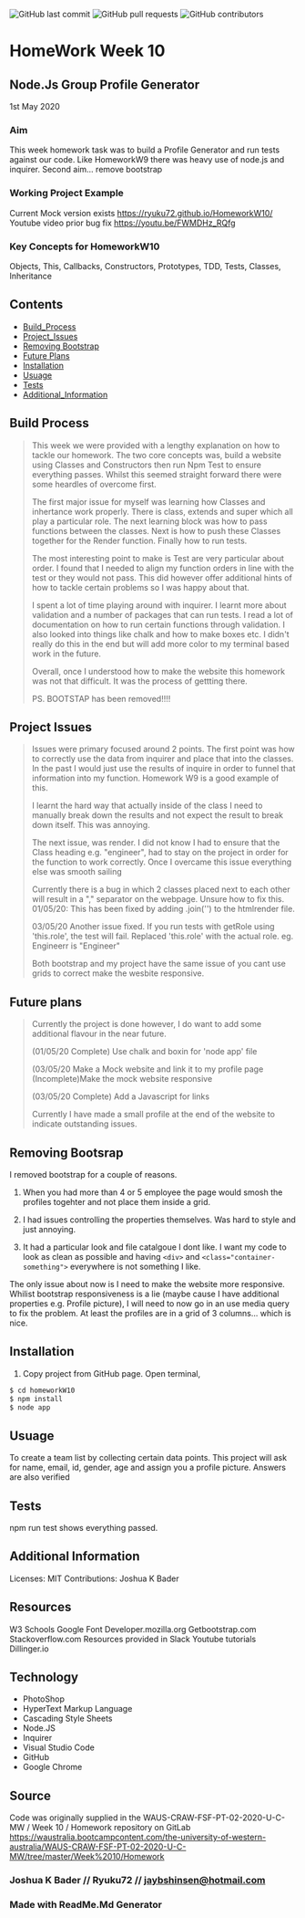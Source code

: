 ![GitHub last commit](https://img.shields.io/github/last-commit/Ryuku72/HomeworkW10?style=for-the-badge)
![GitHub pull requests](https://img.shields.io/github/issues-pr/Ryuku72/HomeworkW10?style=for-the-badge)
![GitHub contributors](https://img.shields.io/github/contributors/Ryuku72/HomeworkW10?style=for-the-badge)

# HomeWork Week 10 
## Node.Js Group Profile Generator
1st May 2020


### Aim
This week homework task was to build a Profile Generator and run tests against our code. Like HomeworkW9 there was heavy use of node.js and inquirer.
Second aim... remove bootstrap

### Working Project Example
Current Mock version exists https://ryuku72.github.io/HomeworkW10/
Youtube video prior bug fix https://youtu.be/FWMDHz_RQfg

### Key Concepts for HomeworkW10
Objects, This, Callbacks, Constructors, Prototypes, TDD, Tests, Classes, Inheritance
    
## Contents
* [Build_Process](#Build_Process)
* [Project_Issues](#Project_Issues)
* [Removing Bootstrap](#Bootstrap)
* [Future Plans](#future)
* [Installation](#Installation)
* [Usuage](#Usuage)
* [Tests](#Tests)
* [Additional_Information](#Additional_Information)



<a name="Build_Process">

## Build Process 
> 
> This week we were provided with a lengthy explanation on how to tackle our homework. The two core concepts was, build a website using Classes and 
> Constructors then run Npm Test to ensure everything passes. Whilst this seemed straight forward there were some heardles of overcome first.
> 
> The first major issue for myself was learning how Classes and inhertance work properly. There is class, extends and super which all play a 
> particular role. The next learning block was how to pass functions between the classes. Next is how to push these Classes together for the Render 
> function. Finally how to run tests.
> 
> The most interesting point to make is Test are very particular about order. I found that I needed to align my function orders in line with the test 
> or they would not pass. This did however offer additional hints of how to tackle certain problems so I was happy about that.
> 
> I spent a lot of time playing around with inquirer. I learnt more about validation and a number of packages that can run tests. I read a lot of 
> documentation on how to run certain functions through validation. I also looked into things like chalk and how to make boxes etc. I didn't really do 
> this in the end but will add more color to my terminal based work in the future. 
> 
> Overall, once I understood how to make the website this homework was not that difficult. It was the process of gettting there. 
> 
> PS. BOOTSTAP has been removed!!!! 



<a name="Project_Issues">

## Project Issues 


> 
> Issues were primary focused around 2 points. The first point was how to correctly use the data 
> from inquirer and place that into the classes. In the 
> past I would just use the results of inquire in order to funnel that information into my 
> function. Homework W9 is a good example of this.
> 
> I learnt the hard way that actually inside of the class I need to manually break down the 
> results and not expect the result to break down itself. 
> This was annoying.
> 
> The next issue, was render. I did not know I had to ensure that the Class heading e.g. 
> "engineer", had to stay on the project in order for the 
> function to work correctly. Once I overcame this issue everything else was smooth sailing
> 
> Currently there is a bug in which 2 classes placed next to each other will result in a "," 
> separator on the webpage. Unsure how to fix this.
> 01/05/20: This has been fixed by adding .join('') to the htmlrender file.
> 
> 03/05/20 Another issue fixed. If you run tests with getRole using 'this.role', the test will 
> fail. Replaced 'this.role' with the actual role. eg. Engineerr is "Engineer"
>
> Both bootstrap and my project have the same issue of you cant use grids to correct make the 
> wesbite responsive.



<a name="future">

## Future plans

> Currently the project is done however, I do want to add some additional flavour in the near 
> future.
> 
>(01/05/20 Complete) Use chalk and boxin for 'node app' file
> 
> (03/05/20 Make a Mock website and link it to my profile page
> (Incomplete)Make the mock website responsive
>
> (03/05/20 Complete) Add a Javascript for links
> 
> Currently I have made a small profile at the end of the website to indicate outstanding issues.
>
>



<a name="bootstrap">

## Removing Bootsrap

I removed bootstrap for a couple of reasons. 

1. When you had more than 4 or 5 employee the page would smosh the profiles togehter and not place them inside a grid. 

2. I had issues controlling the properties themselves. Was hard to style and just annoying.

3. It had a particular look and file catalgoue I dont like. I want my code to look as clean as possible and having `<div>` and `<class="container-something">` everywhere is not something I like.

The only issue about now is I need to make the website more responsive. Whilist bootstrap responsiveness is a lie (maybe cause I have additional properties e.g. Profile picture), I will need to now go in an use media query to fix the problem. At least the profiles are in a grid of 3 columns... which is nice. 




<a name="Installation">

## Installation 

1. Copy project from GitHub page. Open terminal, 

```sh
$ cd homeworkW10
$ npm install
$ node app
```


<a name="Usuage">

## Usuage 
To create a team list by collecting certain data points. This project will ask for name, email, id, gender, age and assign you a profile picture.
Answers are also verified  

<a name="Tests">

## Tests
npm run test shows everything passed.



<a name="Additional_Information">

## Additional Information
Licenses: MIT
Contributions: Joshua K Bader

## Resources
W3 Schools
Google Font
Developer.mozilla.org
Getbootstrap.com
Stackoverflow.com
Resources provided in Slack
Youtube tutorials
Dillinger.io


## Technology
* PhotoShop
* HyperText Markup Language
* Cascading Style Sheets
* Node.JS
* Inquirer
* Visual Studio Code
* GitHub
* Google Chrome


## Source
Code was originally supplied in the WAUS-CRAW-FSF-PT-02-2020-U-C-MW / Week 10 / Homework repository on GitLab https://waustralia.bootcampcontent.com/the-university-of-western-australia/WAUS-CRAW-FSF-PT-02-2020-U-C-MW/tree/master/Week%2010/Homework

### Joshua K Bader // Ryuku72 // jaybshinsen@hotmail.com
### Made with ReadMe.Md Generator 
